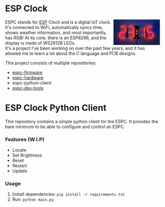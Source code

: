 # ESP Clock

<img align="right" src="https://github.com/Yanndroid/espc-hardware/raw/main/readme-res/clock.jpg" alt="ESP Clock" width="30%">

ESPC stands for [ESP](https://www.espressif.com/) Clock and is a digital IoT clock. It's connected to WiFi, automatically syncs time, shows weather information, and most importantly, has RGB! At its core, there is an ESP8266, and the display is made of WS2812B LEDs.  
It's a project I've been working on over the past few years, and it has allowed me to learn a lot about the C language and PCB designs.

This project consists of multiple repositories:

- [espc-firmware](https://github.com/Yanndroid/espc-firmware)
- [espc-hardware](https://github.com/Yanndroid/espc-hardware)
- espc-python-client
- [espc-dev-tools](https://github.com/Yanndroid/espc-dev-tools)

# ESP Clock Python Client

This repository contains a simple python client for the ESPC. It provides the bare minimum to be able to configure and control an ESPC.

### Features (W.I.P)

- Locate
- Set Brightness
- Reset
- Restart
- Update

### Usage
1. Install dependencies: `pip install -r requirements.txt`
2. Run: `python main.py`